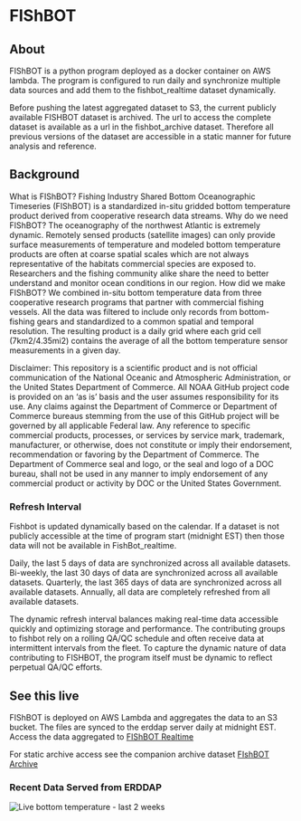 # FIShBOT

## About
FIShBOT is a python program deployed as a docker container on AWS lambda. The program is configured to run daily and synchronize multiple data sources and add them to the fishbot_realtime dataset dynamically. 

Before pushing the latest aggregated dataset to S3, the current publicly available FISHBOT dataset is archived. The url to access the complete dataset is available as a url in the fishbot_archive dataset. Therefore all previous versions of the dataset are accessible in a static manner for future analysis and reference. 

## Background
What is FIShBOT? Fishing Industry Shared Bottom Oceanographic Timeseries (FIShBOT) is a standardized in-situ gridded bottom temperature product derived from cooperative research data streams.
Why do we need FIShBOT? The oceanography of the northwest Atlantic is extremely dynamic. Remotely sensed products (satellite images) can only provide surface measurements of temperature and modeled bottom temperature products are often at coarse spatial scales which are not always representative of the habitats commercial species are exposed to. Researchers and the fishing community alike share the need to better understand and monitor ocean conditions in our region. 
How did we make FIShBOT? We combined in-situ bottom temperature data from three cooperative research programs that partner with commercial fishing vessels. All the data was filtered to include only records from bottom-fishing gears and standardized to a common spatial and temporal resolution. The resulting product is a daily grid where each grid cell (7km2/4.35mi2) contains the average of all the bottom temperature sensor measurements in a given day.

Disclaimer: This repository is a scientific product and is not official communication of the National Oceanic and Atmospheric Administration, or the United States Department of Commerce. All NOAA GitHub project code is provided on an ‘as is’ basis and the user assumes responsibility for its use. Any claims against the Department of Commerce or Department of Commerce bureaus stemming from the use of this GitHub project will be governed by all applicable Federal law. Any reference to specific commercial products, processes, or services by service mark, trademark, manufacturer, or otherwise, does not constitute or imply their endorsement, recommendation or favoring by the Department of Commerce. The Department of Commerce seal and logo, or the seal and logo of a DOC bureau, shall not be used in any manner to imply endorsement of any commercial product or activity by DOC or the United States Government.


### Refresh Interval

Fishbot is updated dynamically based on the calendar. If a dataset is not publicly accessible at the time of program start (midnight EST) then those data will not be available in FishBot_realtime.

Daily, the last 5 days of data are synchronized across all available datasets.
Bi-weekly, the last 30 days of data are synchronized across all available datasets.
Quarterly, the last 365 days of data are synchronized across all available datasets.
Annually, all data are completely refreshed from  all available datasets.

The dynamic refresh interval balances making real-time data accessible quickly and optimizing storage and performance. The contributing groups to fishbot rely on a rolling QA/QC schedule and often receive data at intermittent intervals from the fleet. To capture the dynamic nature of data contributing to FISHBOT, the program itself must be dynamic to reflect perpetual QA/QC efforts. 

## See this live

FIShBOT is deployed on AWS Lambda and aggregates the data to an S3 bucket. The files are synced to the erddap server daily at midnight EST.
Access the data aggregated to [FIShBOT Realtime](https://erddap.ondeckdata.com/erddap/tabledap/fishbot_realtime.html?time%2Ctemperature%2Cstat_area&time%3E=now-14days&time%3C=now&.draw=markers&.marker=5%7C5&.color=0x000000&.colorBar=%7CC%7C%7C%7C%7C&.bgColor=0xffccccff)

For static archive access see the companion archive dataset [FIshBOT Archive](https://erddap.ondeckdata.com/erddap/tabledap/fishbot_archive.html)

### Recent Data Served from ERDDAP
![Live bottom temperature - last 2 weeks](https://erddap.ondeckdata.com/erddap/tabledap/fishbot_realtime.largePng?latitude,longitude,temperature&time>=now-14days&time<now&.draw=markers&.marker=5%7C5&.color=0x000000&.colorBar=%7CC%7C%7C%7C%7C&.bgColor=0xffccccff)